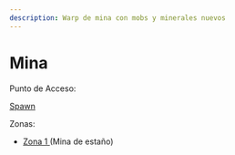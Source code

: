 ```yaml
---
description: Warp de mina con mobs y minerales nuevos
---
```


# Mina

Punto de Acceso:

[Spawn](../spawn/)

Zonas:

- [Zona 1 ](zona-1.md)(Mina de estaño)
